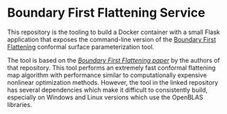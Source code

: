 # Boundary First Flattening Service

This repository is the tooling to build a Docker container with a small Flask application that exposes the command-line version of the [Boundary First Flattening](https://github.com/GeometryCollective/boundary-first-flattening) conformal surface parameterization tool.

The tool is based on the *[Boundary First Flattening paper](http://www.cs.cmu.edu/~kmcrane/Projects/BoundaryFirstFlattening/paper.pdf)* by the authors of that repository.  This tool performs an extremely fast conformal flattening map algorithm with performance similar to computationally expensive nonlinear optimization methods.  However, the tool in the linked repository has several dependencies which make it difficult to consistently build, especially on Windows and Linux versions which use the OpenBLAS libraries.

